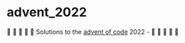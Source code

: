 # advent_2022

:santa:	:evergreen_tree:	:santa:	:evergreen_tree:	:santa:
Solutions to the [advent of code](https://adventofcode.com/) 2022 - 
:santa:	:evergreen_tree:	:santa:	:evergreen_tree:	:santa:
